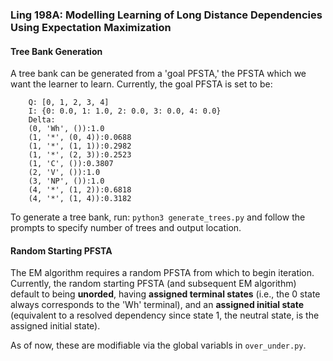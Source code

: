 ### Ling 198A: Modelling Learning of Long Distance Dependencies Using Expectation Maximization

#### Tree Bank Generation

A tree bank can be generated from a 'goal PFSTA,' the PFSTA which we want the learner to learn.
Currently, the goal PFSTA is set to be: 
```
    Q: [0, 1, 2, 3, 4]
    I: {0: 0.0, 1: 1.0, 2: 0.0, 3: 0.0, 4: 0.0}
    Delta:
    (0, 'Wh', ()):1.0
    (1, '*', (0, 4)):0.0688
    (1, '*', (1, 1)):0.2982
    (1, '*', (2, 3)):0.2523
    (1, 'C', ()):0.3807
    (2, 'V', ()):1.0
    (3, 'NP', ()):1.0
    (4, '*', (1, 2)):0.6818
    (4, '*', (1, 4)):0.3182
```
To generate a tree bank, run: ```python3 generate_trees.py``` and follow the prompts to specify number of trees and output location. 

#### Random Starting PFSTA
The EM algorithm requires a random PFSTA from which to begin iteration. Currently, the random starting PFSTA (and subsequent EM algorithm) default to being **unorded**, having **assigned terminal states** (i.e., the 0 state always corresponds to the 'Wh' terminal), and an **assigned initial state** (equivalent to a resolved dependency since state 1, the neutral state, is the assigned initial state). 

As of now, these are modifiable via the global variabls in ```over_under.py```.